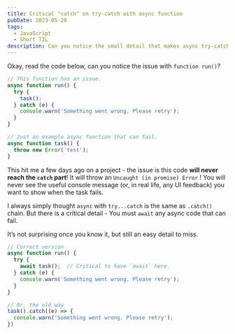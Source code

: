 ```yaml
---
title: Critical "catch" on try-catch with async function
pubDate: 2023-05-20
tags:
  - JavaScript
  - Short TIL
description: Can you notice the small detail that makes async try-catch fail to work?
---
```


Okay, read the code below, can you notice the issue with `function run()`?

```jsx
// This function has an issue.
async function run() {
  try {
    task();
  } catch (e) {
    console.warn('Something went wrong. Please retry');
  }
}

// Just an example async function that can fail.
async function task() {
  throw new Error('test');
}
```

This hit me a few days ago on a project - the issue is this code **will never reach the `catch` part**! It will throw an `Uncaught (in promise) Error` ! You will never see the useful console message (or, in real life, any UI feedback) you want to show when the task fails.

I always simply thought `async` with `try...catch` is the same as `.catch()` chain. But there is a critical detail - You must `await` any async code that can fail.

It’s not surprising once you know it, but still an easy detail to miss.

```jsx
// Correct version
async function run() {
  try {
    await task();  // Critical to have `await` here.
  } catch (e) {
    console.warn('Something went wrong. Please retry');
  }
}

// Or, the old way
task().catch((e) => {
  console.warn('Something went wrong. Please retry');
})
```